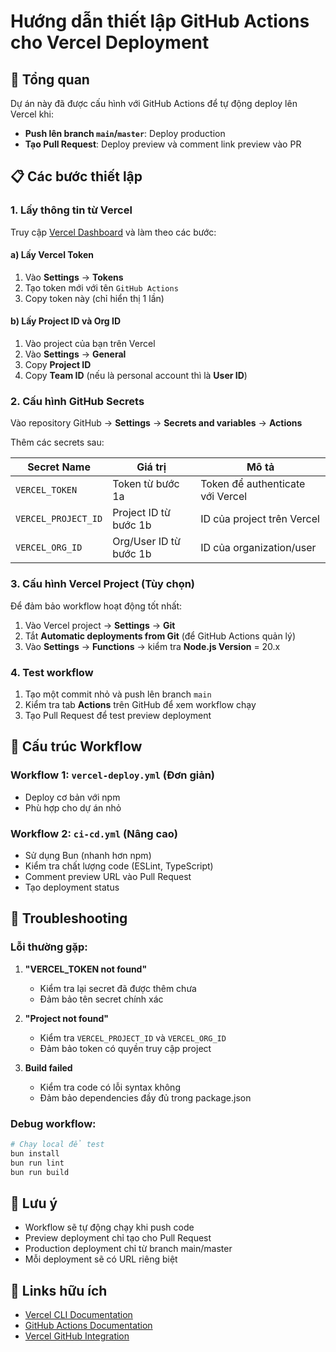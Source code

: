 # Hướng dẫn thiết lập GitHub Actions cho Vercel Deployment

## 🚀 Tổng quan

Dự án này đã được cấu hình với GitHub Actions để tự động deploy lên Vercel khi:
- **Push lên branch `main`/`master`**: Deploy production
- **Tạo Pull Request**: Deploy preview và comment link preview vào PR

## 📋 Các bước thiết lập

### 1. Lấy thông tin từ Vercel

Truy cập [Vercel Dashboard](https://vercel.com/dashboard) và làm theo các bước:

#### a) Lấy Vercel Token
1. Vào **Settings** → **Tokens**
2. Tạo token mới với tên `GitHub Actions`
3. Copy token này (chỉ hiển thị 1 lần)

#### b) Lấy Project ID và Org ID
1. Vào project của bạn trên Vercel
2. Vào **Settings** → **General**
3. Copy **Project ID**
4. Copy **Team ID** (nếu là personal account thì là **User ID**)

### 2. Cấu hình GitHub Secrets

Vào repository GitHub → **Settings** → **Secrets and variables** → **Actions**

Thêm các secrets sau:

| Secret Name | Giá trị | Mô tả |
|-------------|---------|-------|
| `VERCEL_TOKEN` | Token từ bước 1a | Token để authenticate với Vercel |
| `VERCEL_PROJECT_ID` | Project ID từ bước 1b | ID của project trên Vercel |
| `VERCEL_ORG_ID` | Org/User ID từ bước 1b | ID của organization/user |

### 3. Cấu hình Vercel Project (Tùy chọn)

Để đảm bảo workflow hoạt động tốt nhất:

1. Vào Vercel project → **Settings** → **Git**
2. Tắt **Automatic deployments from Git** (để GitHub Actions quản lý)
3. Vào **Settings** → **Functions** → kiểm tra **Node.js Version** = 20.x

### 4. Test workflow

1. Tạo một commit nhỏ và push lên branch `main`
2. Kiểm tra tab **Actions** trên GitHub để xem workflow chạy
3. Tạo Pull Request để test preview deployment

## 🔧 Cấu trúc Workflow

### Workflow 1: `vercel-deploy.yml` (Đơn giản)
- Deploy cơ bản với npm
- Phù hợp cho dự án nhỏ

### Workflow 2: `ci-cd.yml` (Nâng cao)
- Sử dụng Bun (nhanh hơn npm)
- Kiểm tra chất lượng code (ESLint, TypeScript)
- Comment preview URL vào Pull Request
- Tạo deployment status

## 🐛 Troubleshooting

### Lỗi thường gặp:

1. **"VERCEL_TOKEN not found"**
   - Kiểm tra lại secret đã được thêm chưa
   - Đảm bảo tên secret chính xác

2. **"Project not found"**
   - Kiểm tra `VERCEL_PROJECT_ID` và `VERCEL_ORG_ID`
   - Đảm bảo token có quyền truy cập project

3. **Build failed**
   - Kiểm tra code có lỗi syntax không
   - Đảm bảo dependencies đầy đủ trong package.json

### Debug workflow:
```bash
# Chạy local để test
bun install
bun run lint
bun run build
```

## 📝 Lưu ý

- Workflow sẽ tự động chạy khi push code
- Preview deployment chỉ tạo cho Pull Request
- Production deployment chỉ từ branch main/master
- Mỗi deployment sẽ có URL riêng biệt

## 🔗 Links hữu ích

- [Vercel CLI Documentation](https://vercel.com/docs/cli)
- [GitHub Actions Documentation](https://docs.github.com/en/actions)
- [Vercel GitHub Integration](https://vercel.com/docs/deployments/git/vercel-for-github)
